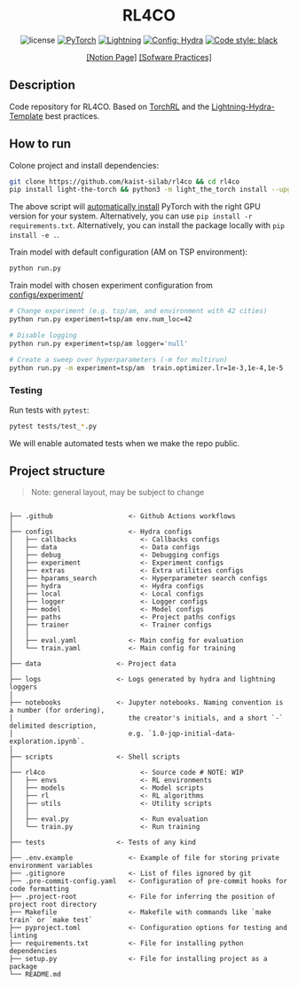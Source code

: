 <div align="center">

# RL4CO

![license](https://img.shields.io/badge/license-Apache%202.0-blue.svg?)
<a href="https://pytorch.org/get-started/locally/"><img alt="PyTorch" src="https://img.shields.io/badge/PyTorch-ee4c2c?logo=pytorch&logoColor=white"></a>
<a href="https://pytorchlightning.ai/"><img alt="Lightning" src="https://img.shields.io/badge/-Lightning-792ee5?logo=pytorchlightning&logoColor=white"></a>
<a href="https://hydra.cc/"><img alt="Config: Hydra" src="https://img.shields.io/badge/Config-Hydra-89b8cd"></a> [![Code style: black](https://img.shields.io/badge/code%20style-black-000000.svg)](https://github.com/psf/black)<!-- ![testing](https://github.com/kaist-silab/ncobench/actions/workflows/tests.yml/badge.svg) -->

[[Notion Page]](https://www.notion.so/kaistsilab/RL4CO-NIPS-23-f9b2e557d6834739a776f595453bae0d?pvs=4) [[Sofware Practices]](https://www.notion.so/kaistsilab/Software-929d1248c13a4cb0911d317311787f3e?pvs=4)
</div>



## Description

Code repository for RL4CO. Based on [TorchRL](https://github.com/pytorch/rl) and the [Lightning-Hydra-Template](https://github.com/ashleve/lightning-hydra-template) best practices.


## How to run

Colone project and install dependencies:

```bash
git clone https://github.com/kaist-silab/rl4co && cd rl4co
pip install light-the-torch && python3 -m light_the_torch install --upgrade -r requirements.txt
```
The above script will [automatically install](https://github.com/pmeier/light-the-torch) PyTorch with the right GPU version for your system. Alternatively, you can use `pip install -r requirements.txt`. Alternatively, you can install the package locally with `pip install -e .`.


Train model with default configuration (AM on TSP environment):
```bash
python run.py  
```

Train model with chosen experiment configuration from [configs/experiment/](configs/experiment/)

```bash
# Change experiment (e.g. tsp/am, and environment with 42 cities)
python run.py experiment=tsp/am env.num_loc=42    

# Disable logging
python run.py experiment=tsp/am logger='null'

# Create a sweep over hyperparameters (-m for multirun)
python run.py -m experiment=tsp/am  train.optimizer.lr=1e-3,1e-4,1e-5

```

### Testing

Run tests with `pytest`:

```bash
pytest tests/test_*.py
```
We will enable automated tests when we make the repo public.


## Project structure
> Note: general layout, may be subject to change

```

├── .github                   <- Github Actions workflows
│
├── configs                   <- Hydra configs
│   ├── callbacks                <- Callbacks configs
│   ├── data                     <- Data configs
│   ├── debug                    <- Debugging configs
│   ├── experiment               <- Experiment configs
│   ├── extras                   <- Extra utilities configs
│   ├── hparams_search           <- Hyperparameter search configs
│   ├── hydra                    <- Hydra configs
│   ├── local                    <- Local configs
│   ├── logger                   <- Logger configs
│   ├── model                    <- Model configs
│   ├── paths                    <- Project paths configs
│   ├── trainer                  <- Trainer configs
│   │
│   ├── eval.yaml             <- Main config for evaluation
│   └── train.yaml            <- Main config for training
│
├── data                   <- Project data
│
├── logs                   <- Logs generated by hydra and lightning loggers
│
├── notebooks              <- Jupyter notebooks. Naming convention is a number (for ordering),
│                             the creator's initials, and a short `-` delimited description,
│                             e.g. `1.0-jqp-initial-data-exploration.ipynb`.
│
├── scripts                <- Shell scripts
│
├── rl4co                        <- Source code # NOTE: WIP
│   ├── envs                     <- RL environments
│   ├── models                   <- Model scripts
│   ├── rl                       <- RL algorithms
│   ├── utils                    <- Utility scripts
│   │
│   ├── eval.py                  <- Run evaluation
│   └── train.py                 <- Run training
│
├── tests                  <- Tests of any kind
│
├── .env.example              <- Example of file for storing private environment variables
├── .gitignore                <- List of files ignored by git
├── .pre-commit-config.yaml   <- Configuration of pre-commit hooks for code formatting
├── .project-root             <- File for inferring the position of project root directory
├── Makefile                  <- Makefile with commands like `make train` or `make test`
├── pyproject.toml            <- Configuration options for testing and linting
├── requirements.txt          <- File for installing python dependencies
├── setup.py                  <- File for installing project as a package
└── README.md

